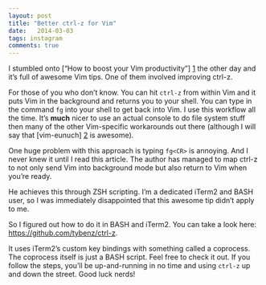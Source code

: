```yaml
---
layout: post
title: "Better ctrl-z for Vim"
date:   2014-03-03
tags: instagram
comments: true
---
```


I stumbled onto [&ldquo;How to boost your Vim productivity&rdquo;] [1] the other day and
it&#8217;s full of awesome Vim tips.  One of them involved improving ctrl-z.

For those of you who don&#8217;t know. You can hit `ctrl-z` from within Vim and it
puts Vim in the background and returns you to your shell. You can type in the
command `fg` into your shell to get back into Vim. I use this workflow all the
time. It&#8217;s **much** nicer to use an actual console to do file system stuff then
many of the other Vim-specific workarounds out there (although I will say that
[vim-eunuch] [2] is awesome).

One huge problem with this approach is typing `fg<CR>` is annoying. And I never
knew it until I read this article. The author has managed to map ctrl-z to not
only send Vim into background mode but also return to Vim when you&#8217;re ready.

He achieves this through ZSH scripting. I&#8217;m a dedicated iTerm2 and BASH user,
so I was immediately disappointed that this awesome tip didn&#8217;t apply to me.

So I figured out how to do it in BASH and iTerm2. You can take a look here:
<https://github.com/tybenz/ctrl-z>.

It uses iTerm2&#8217;s custom key bindings with something called a coprocess.
The coprocess itself is just a BASH script. Feel free to check it out. If you
follow the steps, you&#8217;ll be up-and-running in no time and using
`ctrl-z` up and down the street. Good luck nerds!

[1]: http://sheerun.net/2014/03/21/how-to-boost-your-vim-productivity/
[2]: https://github.com/tpope/vim-eunuch
